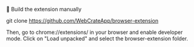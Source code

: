 🔨 Build the extension manually

git clone https://github.com/WebCrateApp/browser-extension

Then, go to chrome://extensions/ in your browser and enable developer mode. Click on "Load unpacked" and select the browser-extension folder.